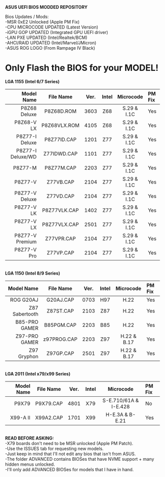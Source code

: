 <b>ASUS UEFI BIOS MODDED REPOSITORY</b>

Bios Updates / Mods:<br />
-MSR 0xE2 Unlocked (Apple PM Fix)<br />
-CPU MICROCODE UPDATED (Latest Version)<br />
-iGPU GOP UPDATED (Integrated GPU UEFI driver)<br />
-LAN PXE UPDATED (Intel/Realtek/BCM)<br />
-AHCI/RAID UPDATED (Intel/Marvel/JMicron)<br />
-ASUS ROG LOGO (From Rampage IV Black)<br />

Only Flash the BIOS for your MODEL!
==================================

<b>LGA 1155 (Intel 6/7 Series)</b>

Model Name     | File Name  | Ver. | Intel | Microcode | PM Fix
--------------:|:----------:|:----:|:-----:|:---------:|:-------
P8Z68 Deluxe | P8Z68D.ROM  | 3603 | Z68 | S.29 & I.1C | Yes
P8Z68-V LX | P8Z68VLX.ROM  | 4105 | Z68 | S.29 & I.1C | Yes
P8Z77-I Deluxe | P8Z77ID.CAP  | 1201 | Z77 | S.29 & I.1C | Yes
P8Z77-I Deluxe/WD | Z77IDWD.CAP  | 1101 | Z77 | S.29 & I.1C | Yes
P8Z77-M | P8Z77M.CAP  | 2203 | Z77 | S.29 & I.1C | Yes
P8Z77-V | Z77VB.CAP  | 2104 | Z77 | S.29 & I.1C | Yes
P8Z77-V Deluxe | Z77VD.CAP  | 2104 | Z77 | S.29 & I.1C | Yes
P8Z77-V LK | P8Z77VLK.CAP  | 1402 | Z77 | S.29 & I.1C | Yes
P8Z77-V LX | P8Z77VLX.CAP  | 2501 | Z77 | S.29 & I.1C | Yes
P8Z77-V Premium | Z77VPR.CAP  | 2104 | Z77 | S.29 & I.1C | Yes
P8Z77-V Pro | Z77VP.CAP  | 2104 | Z77 | S.29 & I.1C | Yes

<br />
<b>LGA 1150 (Intel 8/9 Series)</b>

Model Name     | File Name  | Ver. | Intel | Microcode | PM Fix
--------------:|:----------:|:----:|:-----:|:---------:|:-------
ROG G20AJ | G20AJ.CAP  | 0703 | H97 | H.22 | Yes
Z87 Sabertooth | Z87ST.CAP  | 2103 | Z87 | H.22 | Yes
B85-PRO GAMER | B85PGM.CAP | 2203 | B85 | H.22 | Yes
Z97-PRO GAMER | z97PROG.CAP | 2203 | Z97 | H.22 & B.17 | Yes
Z97 Gryphon | Z97GP.CAP | 2501 | Z97 | H.22 & B.17 | Yes

<br />
<b>LGA 2011 (Intel x79/x99 Series)</b>

Model Name     | File Name  | Ver. | Intel | Microcode | PM Fix
--------------:|:----------:|:----:|:-----:|:---------:|:-------
P9X79 | P9X79.CAP | 4801 | X79 | S-E.710/61A & I-E.428 | No
X99-A II | X99A2.CAP | 1701 | X99 | H-E.3A & B-E.21 | Yes

<br />
<b>READ BEFORE ASKING:</b> <br />
-X79 boards don't need to be MSR unlocked (Apple PM Patch).<br />
-Use the ISSUES tab for requesting new models.<br />
-Just keep in mind that I'll not edit any bios that isn't from ASUS.<br />
-The folder ADVANCED contains BIOSes that have NVME support + many hidden menus unlocked.<br />
-I'll only add ADVANCED BIOSes for models that I have in hand.